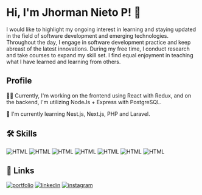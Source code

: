 
# Hi, I'm Jhorman Nieto P! 👋

I would like to highlight my ongoing interest in learning and staying updated in the field of software development and emerging technologies. Throughout the day, I engage in software development practice and keep abreast of the latest innovations. During my free time, I conduct research and take courses to expand my skill set. I find equal enjoyment in teaching what I have learned and learning from others.

## Profile
👩‍💻 Currently, I'm working on the frontend using React with Redux, and on the backend, I'm utilizing NodeJs + Express with PostgreSQL.

🧠 I'm currently learning Nest.js, Next.js, PHP and Laravel.



## 🛠 Skills
![HTML](https://img.shields.io/badge/HTML5-FFA500?logo=html5)
![HTML](https://img.shields.io/badge/CSS3-6495ED?logo=css3)
![HTML](https://img.shields.io/badge/JavaScript-FFD700?logo=javascript)
![HTML](https://img.shields.io/badge/ReactJS-AEEEEE?logo=react)
![HTML](https://img.shields.io/badge/REDUX-9932CC?logo=redux)
![HTML](https://img.shields.io/badge/ExpressJS-2E8B57?logo=express)
![HTML](https://img.shields.io/badge/WordPress-87CEEB?logo=wordpress)


## 🔗 Links
[![portfolio](https://img.shields.io/badge/my_portfolio-000?style=for-the-badge&logo=ko-fi&logoColor=white)](https://jhormandev.netlify.app/)
[![linkedin](https://img.shields.io/badge/linkedin-0A66C2?style=for-the-badge&logo=linkedin&logoColor=white)](https://www.linkedin.com/in/jhorman-nieto-p-974aa9204/)
[![instagram](https://img.shields.io/badge/instagram-E4405F?style=for-the-badge&logo=instagram&logoColor=white)](https://www.instagram.com/developerweb0/)
